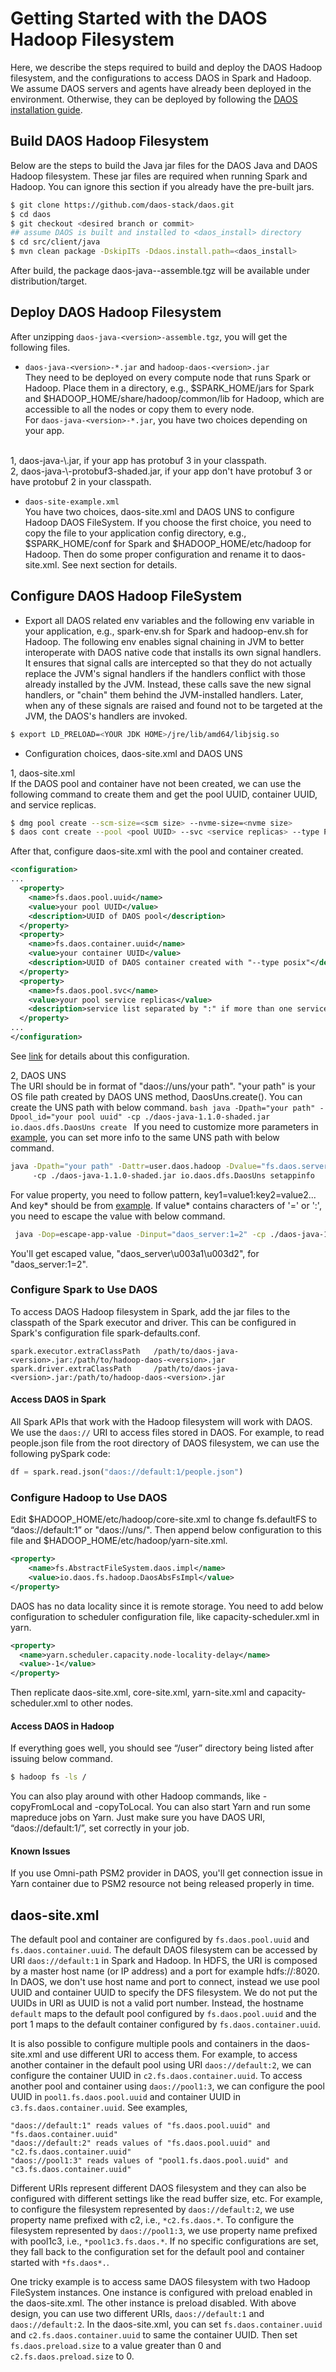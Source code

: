 # Getting Started with the DAOS Hadoop Filesystem

Here, we describe the steps required to build and deploy the DAOS Hadoop
filesystem, and the configurations to access DAOS in Spark and Hadoop. We
assume DAOS servers and agents have already been deployed in the environment.
Otherwise, they can be deployed by following the
[DAOS installation guide](https://daos-stack.github.io/admin/installation/).

## Build DAOS Hadoop Filesystem

Below are the steps to build the Java jar files for the DAOS Java and DAOS
Hadoop filesystem. These jar files are required when running Spark and Hadoop.
You can ignore this section if you already have the pre-built jars.

```bash
$ git clone https://github.com/daos-stack/daos.git
$ cd daos
$ git checkout <desired branch or commit>
## assume DAOS is built and installed to <daos_install> directory
$ cd src/client/java
$ mvn clean package -DskipITs -Ddaos.install.path=<daos_install>
```

After build, the package daos-java-<version>-assemble.tgz will be available
under distribution/target.

## Deploy DAOS Hadoop Filesystem

After unzipping `daos-java-<version>-assemble.tgz`, you will get the
following files.

* `daos-java-<version>-*.jar` and `hadoop-daos-<version>.jar`<br/>
They need to be deployed on every compute node that runs Spark or Hadoop.
Place them in a directory, e.g., $SPARK_HOME/jars for Spark and
$HADOOP_HOME/share/hadoop/common/lib for Hadoop, which are accessible to all
the nodes or copy them to every node.<br/>
For `daos-java-<version>-*.jar`, you have two choices depending on your app.
<br/>
1, daos-java-\<version\>.jar, if your app has protobuf 3 in your classpath.<br/>
2, daos-java-\<version\>-protobuf3-shaded.jar, if your app don't have protobuf
3 or have protobuf 2 in your classpath.<br/>

* `daos-site-example.xml`<br/>
You have two choices, daos-site.xml and DAOS UNS to configure Hadoop DAOS
FileSystem. If you choose the first choice, you need to copy the file to your
application config directory, e.g., $SPARK_HOME/conf for Spark and
$HADOOP_HOME/etc/hadoop for Hadoop. Then do some proper configuration and
rename it to daos-site.xml. See next section for details.

## Configure DAOS Hadoop FileSystem

* Export all DAOS related env variables and the following env variable in
your application, e.g., spark-env.sh for Spark and hadoop-env.sh for Hadoop.
The following env enables signal chaining in JVM to better interoperate with
DAOS native code that installs its own signal handlers. It ensures that signal
calls are intercepted so that they do not actually replace the JVM's signal
handlers if the handlers conflict with those already installed by the JVM.
Instead, these calls save the new signal handlers, or "chain" them behind the
JVM-installed handlers. Later, when any of these signals are raised and found
not to be targeted at the JVM, the DAOS's handlers are invoked.

```bash
$ export LD_PRELOAD=<YOUR JDK HOME>/jre/lib/amd64/libjsig.so
```

* Configuration choices, daos-site.xml and DAOS UNS<br/>

1, daos-site.xml<br/>
If the DAOS pool and container have not been created, we can use the following
command to create them and get the pool UUID, container UUID, and service
replicas.

```bash
$ dmg pool create --scm-size=<scm size> --nvme-size=<nvme size>
$ daos cont create --pool <pool UUID> --svc <service replicas> --type POSIX
```

After that, configure daos-site.xml with the pool and container created.

```xml
<configuration>
...
  <property>
    <name>fs.daos.pool.uuid</name>
    <value>your pool UUID</value>
    <description>UUID of DAOS pool</description>
  </property>
  <property>
    <name>fs.daos.container.uuid</name>
    <value>your container UUID</value>
    <description>UUID of DAOS container created with "--type posix"</description>
  </property>
  <property>
    <name>fs.daos.pool.svc</name>
    <value>your pool service replicas</value>
    <description>service list separated by ":" if more than one service</description>
  </property>
...
</configuration>
```
See [link](#daossite) for details about this configuration.

2, DAOS UNS<br/>
The URI should be in format of "daos://uns/your path". "your path" is your OS
file path created by DAOS UNS method, DaosUns.create(). You can create the UNS
path with below command.
    ```bash
    java -Dpath="your path" -Dpool_id="your pool uuid" -cp ./daos-java-1.1.0-shaded.jar io.daos.dfs.DaosUns create
    ```
If you need to customize more parameters in
[example](hadoop-daos/src/main/resources/daos-site-example.xml), you can set
more info to the same UNS path with below command.
   ```bash
   java -Dpath="your path" -Dattr=user.daos.hadoop -Dvalue="fs.daos.server.group=daos_server:fs.daos.pool.svc=0"
        -cp ./daos-java-1.1.0-shaded.jar io.daos.dfs.DaosUns setappinfo
   ```
For value property, you need to follow pattern, key1=value1:key2=value2... And
key* should be from
[example](hadoop-daos/src/main/resources/daos-site-example.xml). If value*
contains characters of '=' or ':', you need to escape the value with below
command.
   ```bash
    java -Dop=escape-app-value -Dinput="daos_server:1=2" -cp ./daos-java-1.1.0-shaded.jar io.daos.dfs.DaosUns util
   ```
You'll get escaped value, "daos_server\u003a1\u003d2", for "daos_server:1=2".

### Configure Spark to Use DAOS

To access DAOS Hadoop filesystem in Spark, add the jar files to the classpath
of the Spark executor and driver. This can be configured in Spark's
configuration file spark-defaults.conf.

```
spark.executor.extraClassPath   /path/to/daos-java-<version>.jar:/path/to/hadoop-daos-<version>.jar
spark.driver.extraClassPath     /path/to/daos-java-<version>.jar:/path/to/hadoop-daos-<version>.jar
```

#### Access DAOS in Spark

All Spark APIs that work with the Hadoop filesystem will work with DAOS. We use
the `daos://` URI to access files stored in DAOS. For example, to read
people.json file from the root directory of DAOS filesystem, we can use the
following pySpark code:

```python
df = spark.read.json("daos://default:1/people.json")
```

### Configure Hadoop to Use DAOS

Edit $HADOOP_HOME/etc/hadoop/core-site.xml to change fs.defaultFS to
“daos://default:1” or "daos://uns/<your path>". Then append below configuration
to this file and $HADOOP_HOME/etc/hadoop/yarn-site.xml.

```xml
<property>
    <name>fs.AbstractFileSystem.daos.impl</name>
    <value>io.daos.fs.hadoop.DaosAbsFsImpl</value>
</property>

```

DAOS has no data locality since it is remote storage. You need to add below
configuration to scheduler configuration file, like capacity-scheduler.xml in
yarn.

```xml
<property>
  <name>yarn.scheduler.capacity.node-locality-delay</name>
  <value>-1</value>
</property>
```

Then replicate daos-site.xml, core-site.xml, yarn-site.xml and
capacity-scheduler.xml to other nodes.

#### Access DAOS in Hadoop

If everything goes well, you should see “/user” directory being listed after
issuing below command.

```bash
$ hadoop fs -ls /
```

You can also play around with other Hadoop commands, like -copyFromLocal and
-copyToLocal. You can also start Yarn and run some mapreduce jobs on Yarn. Just
make sure you have DAOS URI, “daos://default:1/”, set correctly in your job.

#### Known Issues

If you use Omni-path PSM2 provider in DAOS, you'll get connection issue in
Yarn container due to PSM2 resource not being released properly in time.

## <a name="daossite"><a>daos-site.xml
The default pool and container are configured by `fs.daos.pool.uuid` and
`fs.daos.container.uuid`. The default DAOS filesystem can be accessed by URI
`daos://default:1` in Spark and Hadoop. In HDFS, the URI is composed by a
master host name (or IP address) and a port for example hdfs://<HostName>:8020.
In DAOS, we don't use host name and port to connect, instead we use pool UUID
and container UUID to specify the DFS filesystem. We do not put the UUIDs in
URI as UUID is not a valid port number. Instead, the hostname `default` maps to
the default pool configured by `fs.daos.pool.uuid` and the port 1 maps to the
default container configured by `fs.daos.container.uuid`.

It is also possible to configure multiple pools and containers in the
daos-site.xml and use different URI to access them. For example, to access
another container in the default pool using URI `daos://default:2`, we can
configure the container UUID in `c2.fs.daos.container.uuid`. To access another
pool and container using `daos://pool1:3`, we can configure the pool UUID in
`pool1.fs.daos.pool.uuid` and container UUID in `c3.fs.daos.container.uuid`.
See examples,

```
"daos://default:1" reads values of "fs.daos.pool.uuid" and "fs.daos.container.uuid"
"daos://default:2" reads values of "fs.daos.pool.uuid" and "c2.fs.daos.container.uuid"
"daos://pool1:3" reads values of "pool1.fs.daos.pool.uuid" and "c3.fs.daos.container.uuid"
```

Different URIs represent different DAOS filesystem and they can also be
configured with different settings like the read buffer size, etc. For example,
to configure the filesystem represented by `daos://default:2`, we use property
name prefixed with c2, i.e., `*c2.fs.daos.*`. To configure the filesystem
represented by `daos://pool1:3`, we use property name prefixed with pool1c3,
i.e., `*pool1c3.fs.daos.*`. If no specific configurations are set, they fall
back to the configuration set for the default pool and container started with
`*fs.daos*.`.

One tricky example is to access same DAOS filesystem with two Hadoop FileSystem
instances. One instance is configured with preload enabled in the daos-site.xml.
The other instance is preload disabled. With above design, you can use two
different URIs, `daos://default:1` and `daos://default:2`. In the daos-site.xml,
you can set `fs.daos.container.uuid` and `c2.fs.daos.container.uuid` to same the
container UUID. Then set `fs.daos.preload.size` to a value greater than 0 and
`c2.fs.daos.preload.size` to 0.
